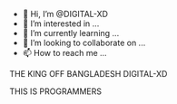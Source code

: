- 👋 Hi, I’m @DIGITAL-XD
- 👀 I’m interested in ...
- 🌱 I’m currently learning ...
- 💞️ I’m looking to collaborate on ...
- 📫 How to reach me ...

<!---
DIGITAL-XD/DIGITAL-XD is a ✨ special ✨ repository because its `README.md` (this file) appears on your GitHub profile.
You can click the Preview link to take a look at your changes.
--->

THE KING OFF BANGLADESH DIGITAL-XD

THIS IS PROGRAMMERS 
